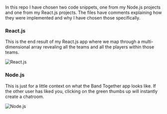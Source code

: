 In this repo I have chosen two code snippets, one from my Node.js projects
and one from my React.js projects. The files have comments explaining how they were implemented
and why I have chosen those specifically.

### React.js

This is the end result of my React.js app where we map through a multi-dimensional
array revealing all the teams and all the players within those teams.


![React.js](https://i.ibb.co/47FxV63/Screen-Shot-2019-02-06-at-3-48-32-PM.png)

### Node.js

This is just for a little context on what the Band Together app looks like. If the
other user has liked you, clicking on the green thumbs up will instantly create a chatroom.


![Node.js](https://i.ibb.co/T8gMqpN/Screen-Shot-2019-02-06-at-4-07-55-PM.png)
